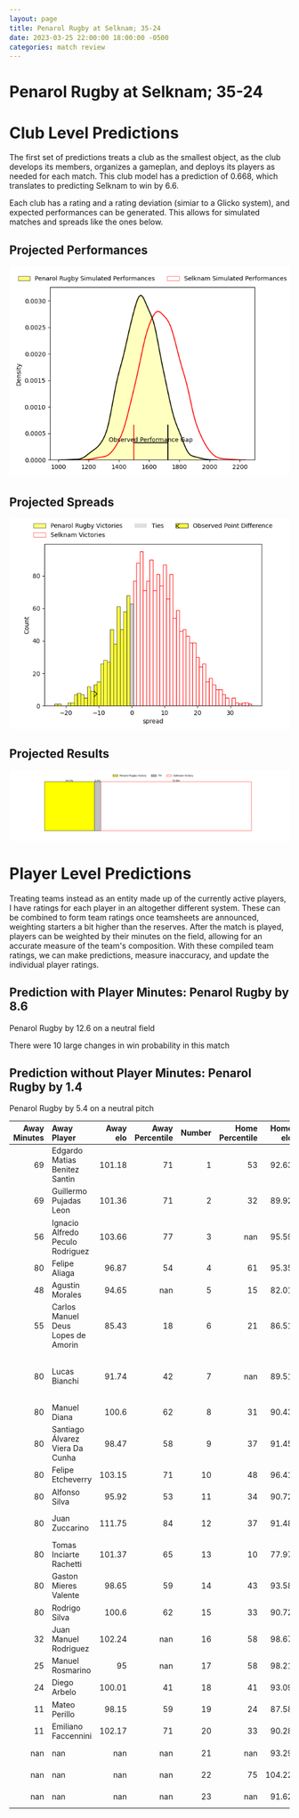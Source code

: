 ```yaml
---  
layout: page  
title: Penarol Rugby at Selknam; 35-24  
date: 2023-03-25 22:00:00 18:00:00 -0500  
categories: match review  
---
```

# Penarol Rugby at Selknam; 35-24

# Club Level Predictions


The first set of predictions treats a club as the smallest object, as the club develops its members, organizes a gameplan, and deploys its players as needed for each match. This club model has a prediction of 0.668, which translates to predicting Selknam to win by 6.6.

Each club has a rating and a rating deviation (simiar to a Glicko system), and expected performances can be generated. This allows for simulated matches and spreads like the ones below.
## Projected Performances


![Projected Performances](plots/performances_2023-03-25-Selknam-PenarolRugby.png)
## Projected Spreads


![Projected Spreads](plots/spreads_2023-03-25-Selknam-PenarolRugby.png)
## Projected Results


![Projected Results](plots/resultbar_2023-03-25-Selknam-PenarolRugby.png)
# Player Level Predictions


Treating teams instead as an entity made up of the currently active players, I have ratings for each player in an altogether different system. These can be combined to form team ratings once teamsheets are announced, weighting starters a bit higher than the reserves. After the match is played, players can be weighted by their minutes on the field, allowing for an accurate measure of the team's composition. With these compiled team ratings, we can make predictions, measure inaccuracy, and update the individual player ratings.
## Prediction with Player Minutes: Penarol Rugby by 8.6


Penarol Rugby by 12.6 on a neutral field

There were 10 large changes in win probability in this match
## Prediction without Player Minutes: Penarol Rugby by 1.4


Penarol Rugby by 5.4 on a neutral pitch



|   Away Minutes | Away Player                        |   Away elo |   Away Percentile |   Number |   Home Percentile |   Home elo | Home Player                       |   Home Minutes |
|---------------:|:-----------------------------------|-----------:|------------------:|---------:|------------------:|-----------:|:----------------------------------|---------------:|
|             69 | Edgardo Matias Benitez Santin      |     101.18 |                71 |        1 |                53 |      92.63 | Javier Carrasco                   |             57 |
|             69 | Guillermo Pujadas Leon             |     101.36 |                71 |        2 |                32 |      89.92 | Diego Escobar                     |             57 |
|             56 | Ignacio Alfredo Peculo Rodriguez   |     103.66 |                77 |        3 |               nan |      95.59 | Lucas Bordigoni                   |             50 |
|             80 | Felipe Aliaga                      |      96.87 |                54 |        4 |                61 |      95.35 | Santiago Pedrero                  |             80 |
|             48 | Agustin Morales                    |      94.65 |               nan |        5 |                15 |      82.01 | Javier Eissmann                   |             51 |
|             55 | Carlos Manuel Deus Lopes de Amorin |      85.43 |                18 |        6 |                21 |      86.51 | Raimundo Martinez                 |             80 |
|             80 | Lucas Bianchi                      |      91.74 |                42 |        7 |               nan |      89.51 | Thomas Hans Orchard Meyer-Rachner |             45 |
|             80 | Manuel Diana                       |     100.6  |                62 |        8 |                31 |      90.43 | Ernesto Tchimino                  |             76 |
|             80 | Santiago Álvarez Viera Da Cunha    |      98.47 |                58 |        9 |                37 |      91.45 | Lukas Carvallo                    |             76 |
|             80 | Felipe Etcheverry                  |     103.15 |                71 |       10 |                48 |      96.41 | Rodrigo Fernandez                 |             80 |
|             80 | Alfonso Silva                      |      95.92 |                53 |       11 |                34 |      90.72 | Matias Garafulic                  |             80 |
|             80 | Juan Zuccarino                     |     111.75 |                84 |       12 |                37 |      91.48 | Jose Ignacio Larenas              |             80 |
|             80 | Tomas Inciarte Rachetti            |     101.37 |                65 |       13 |                10 |      77.97 | Domingo Saavedra                  |             73 |
|             80 | Gaston Mieres Valente              |      98.65 |                59 |       14 |                43 |      93.58 | Clemente Armstrong                |             80 |
|             80 | Rodrigo Silva                      |     100.6  |                62 |       15 |                33 |      90.72 | Francisco Urroz                   |             80 |
|             32 | Juan Manuel Rodriguez              |     102.24 |               nan |       16 |                58 |      98.67 | Clemente Saavedra                 |             35 |
|             25 | Manuel Rosmarino                   |      95    |               nan |       17 |                58 |      98.21 | Pablo Huete                       |             29 |
|             24 | Diego Arbelo                       |     100.01 |                41 |       18 |                41 |      93.09 | Salvador Lues                     |             23 |
|             11 | Mateo Perillo                      |      98.15 |                59 |       19 |                24 |      87.58 | Tomas Dussaillant                 |             23 |
|             11 | Emiliano Faccennini                |     102.17 |                71 |       20 |                33 |      90.28 | Pablo Casas                       |              7 |
|            nan | nan                                |     nan    |               nan |       21 |               nan |      93.29 | Jorge Delgado                     |              4 |
|            nan | nan                                |     nan    |               nan |       22 |                75 |     104.22 | Benjamin Videla                   |              4 |
|            nan | nan                                |     nan    |               nan |       23 |               nan |      91.62 | Vittorio Lastra                   |             30 |

